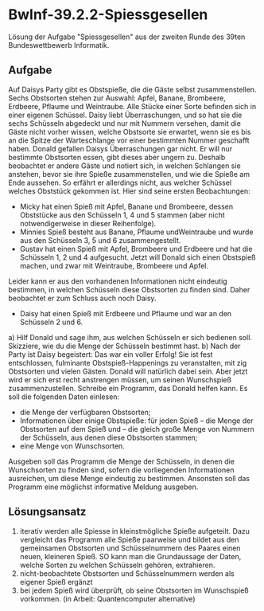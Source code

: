 # BwInf-39.2.2-Spiessgesellen

Lösung der Aufgabe "Spiessgesellen" aus der zweiten Runde des 39ten Bundeswettbewerb Informatik.

## Aufgabe

Auf Daisys Party gibt es Obstspieße, die die Gäste selbst zusammenstellen. Sechs Obstsorten
stehen zur Auswahl: Apfel, Banane, Brombeere, Erdbeere, Pflaume und Weintraube. Alle
Stücke einer Sorte befinden sich in einer eigenen Schüssel. Daisy liebt Überraschungen, und so
hat sie die sechs Schüsseln abgedeckt und nur mit Nummern versehen, damit die Gäste nicht
vorher wissen, welche Obstsorte sie erwartet, wenn sie es bis an die Spitze der Warteschlange
vor einer bestimmten Nummer geschafft haben.
Donald gefallen Daisys Überraschungen gar nicht. Er will nur bestimmte Obstsorten essen,
gibt dieses aber ungern zu. Deshalb beobachtet er andere Gäste und notiert sich, in welchen
Schlangen sie anstehen, bevor sie ihre Spieße zusammenstellen, und wie die Spieße am Ende
aussehen. So erfährt er allerdings nicht, aus welcher Schüssel welches Obststück gekommen
ist. Hier sind seine ersten Beobachtungen:
- Micky hat einen Spieß mit Apfel, Banane und Brombeere, dessen Obststücke aus den
Schüsseln 1, 4 und 5 stammen (aber nicht notwendigerweise in dieser Reihenfolge).
- Minnies Spieß besteht aus Banane, Pflaume undWeintraube und wurde aus den Schüsseln
3, 5 und 6 zusammengestellt.
- Gustav hat einen Spieß mit Apfel, Brombeere und Erdbeere und hat die Schüsseln 1, 2
und 4 aufgesucht.
Jetzt will Donald sich einen Obstspieß machen, und zwar mit Weintraube, Brombeere und Apfel.

Leider kann er aus den vorhandenen Informationen nicht eindeutig bestimmen, in welchen
Schüsseln diese Obstsorten zu finden sind. Daher beobachtet er zum Schluss auch noch
Daisy.
- Daisy hat einen Spieß mit Erdbeere und Pflaume und war an den Schüsseln 2 und 6.

a) Hilf Donald und sage ihm, aus welchen Schüsseln er sich bedienen soll. Skizziere, wie
du die Menge der Schüsseln bestimmt hast.
b) Nach der Party ist Daisy begeistert: Das war ein voller Erfolg! Sie ist fest entschlossen,
fulminante Obstspieß-Happenings zu veranstalten, mit zig Obstsorten und vielen Gästen.
Donald will natürlich dabei sein. Aber jetzt wird er sich erst recht anstrengen müssen, um
seinen Wunschspieß zusammenzustellen.
Schreibe ein Programm, das Donald helfen kann. Es soll die folgenden Daten einlesen:
- die Menge der verfügbaren Obstsorten;
- Informationen über einige Obstspieße: für jeden Spieß
– die Menge der Obstsorten auf dem Spieß und
– die gleich große Menge von Nummern der Schüsseln, aus denen diese Obstsorten
stammen;
- eine Menge von Wunschsorten.

Ausgeben soll das Programm die Menge der Schüsseln, in denen die Wunschsorten zu
finden sind, sofern die vorliegenden Informationen ausreichen, um diese Menge eindeutig
zu bestimmen. Ansonsten soll das Programm eine möglichst informative Meldung
ausgeben.

## Lösungsansatz

1. iterativ werden alle Spiesse in kleinstmögliche Spieße aufgeteilt. Dazu vergleicht das Programm alle Spieße paarweise 
und bildet aus den gemeinsamen Obstsorten und Schüsselnummern des Paares einen neuen, kleineren Spieß. SO kann man die 
Grundaussage der Daten, welche Sorten zu welchen Schüsseln gehören, extrahieren.
2. nicht-beobachtete Obstsorten und Schüsselnummern werden als eigener Spieß ergänzt
3. bei jedem Spieß wird überprüft, ob seine Obstsorten im Wunschspieß vorkommen. (in Arbeit: Quantencomputer alternative)
